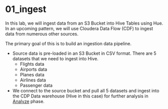 # 01_ingest

In this lab, we will ingest data from an S3 Bucket into Hive Tables using Hue. In an upcoming pattern, we will use Cloudera Data Flow (CDF) to ingest data from numerous other sources. 

The primary goal of this is to build an ingestion data pipeline.

- Source data is pre-loaded in an S3 Bucket in CSV format. There are 5 datasets that we need to ingest into Hive.
    - Flights data
    - Airports data
    - Planes data
    - Airlines data
    - Passenger data
- We connect to the source bucket and pull all 5 datasets and ingest into the CDP Data warehouse (Hive in this case) for further analysis in [Analyze](02_analyze.md) phase.

